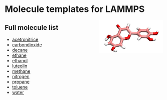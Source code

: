 # Molecule templates for LAMMPS 

<a href="webp">
  <img src="luoteolin.png" align="right" width="40%"/>
</a>

## Full molecule list

- [acetronitrice](acetronitrice_C2H3N)
- [carbondioxide](carbondioxide_CO2)
- [decane](decane_C10H22)
- [ethane](ethane_C2H6)
- [ethanol](ethanol_C2H5OH)
- [luteolin](luteolin_C15H10O6)
- [methane](methane_CH4)
- [nitrogen](nitrogen_N2)
- [propane](propane_C3H8)
- [toluene](toluene_C7H8)
- [water](water_H2O)
